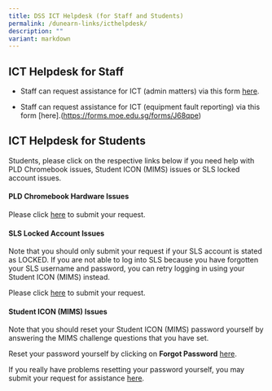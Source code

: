 ```yaml
---
title: DSS ICT Helpdesk (for Staff and Students)
permalink: /dunearn-links/icthelpdesk/
description: ""
variant: markdown
---
```

## ICT Helpdesk for Staff

*  Staff can request assistance for ICT (admin matters) via this form [here](https://forms.moe.edu.sg/forms/Jb1xwv). 

*  Staff can request assistance for ICT (equipment fault reporting) via this form [here].(https://forms.moe.edu.sg/forms/J68qpe)

## ICT Helpdesk for Students
Students, please click on the respective links below if you need help with PLD Chromebook issues, Student ICON (MIMS) issues or SLS locked account issues.

#### **PLD Chromebook Hardware Issues**

Please click [here](https://forms.moe.edu.sg/forms/ePyqzv) to submit your request.

#### **SLS Locked Account Issues**

Note that you should only submit your request if your SLS account is stated as LOCKED. If you are not able to log into SLS because you have forgotten your SLS username and password, you can retry logging in using your Student ICON (MIMS) instead. 

Please click [here](https://forms.moe.edu.sg/forms/vRlrOo) to submit your request.

#### **Student ICON (MIMS) Issues**

Note that you should reset your Student ICON (MIMS) password yourself by answering the MIMS challenge questions that you have set. 

Reset your password yourself by clicking on **Forgot Password** [here](https://idp.mims.moe.gov.sg/nidp//app/login).

If you really have problems resetting your password yourself, you may submit your request for assistance [here](https://forms.moe.edu.sg/forms/JAnG8o).